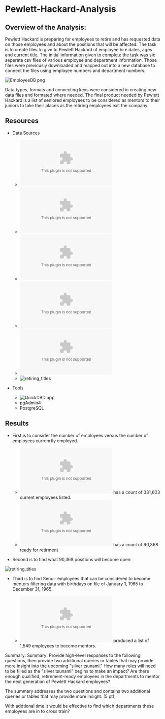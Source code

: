 # Pewlett-Hackard-Analysis
## Overview of the Analysis:

Pewlett Hackard is preparing for employees to retire and has requested data on those employees and about the positions that will be affected. The task is to create files to give to Pewlett Hackard of employee hire dates, ages and current title. The initial information given to complete the task was six seperate csv files of various employee and department information. Those files were previously downloaded and mapped out into a new database to connect the files using employee numbers and department numbers.

![EmployeeDB png](https://user-images.githubusercontent.com/86267773/129514817-ed70bf45-48ba-493c-92b1-2b2229bc1814.png)

Data types, formats and connecting keys were considered in creating new data files and formated where needed. The final product needed by Pewlett Hackard is a list of seniored employees to be considered as mentors to their juniors to take their places as the retiring employees exit the company. 


## Resources
- Data Sources
  - ![employees.csv](https://github.com/LauraHaq/Pewlett-Hackard-Analysis/blob/main/Data/employees.csv)
  - ![titles.csv](https://github.com/LauraHaq/Pewlett-Hackard-Analysis/blob/main/Data/employees.csv)
  - ![retiringment_titles.csv](https://github.com/LauraHaq/Pewlett-Hackard-Analysis/blob/main/Data/retirement_titles.csv)
  - ![dept_emp.csv](https://github.com/LauraHaq/Pewlett-Hackard-Analysis/blob/main/Data/dept_emp.csv)
  - ![unique_titles.csv](https://github.com/LauraHaq/Pewlett-Hackard-Analysis/blob/main/Data/unique_titles.csv)
  - ![retiring_titles](https://user-images.githubusercontent.com/86267773/129509269-b44f9643-73bd-4cbf-bcc0-54a08b5bbc39.png)
  
- Tools
  - ![QuickDBD app](https://app.quickdatabasediagrams.com/)
  - pgAdmin4
  - PostgreSQL 

## Results
- First is to consider the number of employees versus the number of employees currenrtly employed. 
    - ![dept_emp.csv](https://github.com/LauraHaq/Pewlett-Hackard-Analysis/blob/main/Data/dept_emp.csv) has a count of 331,603 current employees listed. 
    - ![unique_titles.csv](https://github.com/LauraHaq/Pewlett-Hackard-Analysis/blob/main/Data/unique_titles.csv) has a count of 90,368 ready for retirment
 
- Second is to find what 90,368 positions will become open:

![retiring_titles](https://user-images.githubusercontent.com/86267773/129509269-b44f9643-73bd-4cbf-bcc0-54a08b5bbc39.png)

- Third is to find Senoir employees that can be considered to become mentors filtering data with birthdays on file of January 1, 1965 to December 31, 1965.

    - ![mentor_eligibilty.csv](https://github.com/LauraHaq/Pewlett-Hackard-Analysis/blob/main/Data/mentorship_eligibilty.csv) produced a list of 1,549 employees to become mentors.




Summary:
Summary: Provide high-level responses to the following questions, then provide two additional queries or tables that may provide more insight into the upcoming "silver tsunami."
How many roles will need to be filled as the "silver tsunami" begins to make an impact?
Are there enough qualified, retirement-ready employees in the departments to mentor the next generation of Pewlett Hackard employees?

The summary addresses the two questions and contains two additional queries or tables that may provide more insight. (5 pt),

With addtional time it would be effective to find which departments these employees are in to cross train?

